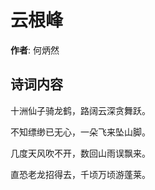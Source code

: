 # 云根峰

**作者**: 何炳然

## 诗词内容

十洲仙子骑龙鹤，路阔云深贪舞跃。

不知缥缈已无心，一朵飞来坠山脚。

几度天风吹不开，数回山雨误飘来。

直恐老龙招得去，千顷万顷游蓬莱。

